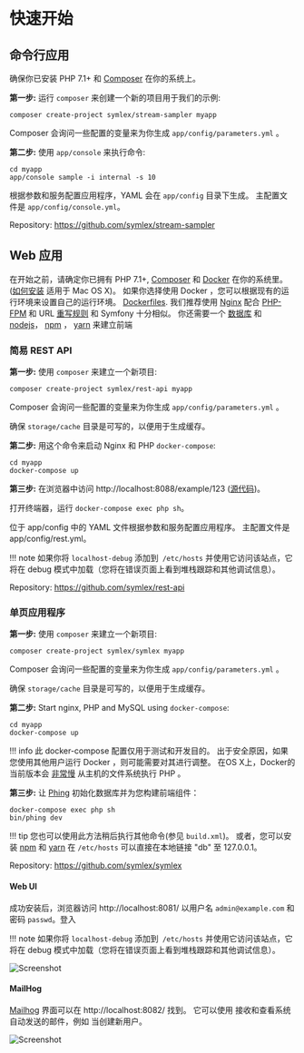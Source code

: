 # 快速开始

## 命令行应用 ##

确保你已安装 PHP 7.1+ 和 [Composer](https://getcomposer.org/) 在你的系统上。

**第一步:** 运行 `composer` 来创建一个新的项目用于我们的示例:

    composer create-project symlex/stream-sampler myapp

Composer 会询问一些配置的变量来为你生成 `app/config/parameters.yml` 。

**第二步:** 使用 `app/console` 来执行命令:

    cd myapp
    app/console sample -i internal -s 10

 根据参数和服务配置应用程序，YAML 会在 `app/config` 目录下生成。
主配置文件是 `app/config/console.yml`。

Repository: https://github.com/symlex/stream-sampler

## Web 应用 ##

在开始之前，请确定你已拥有 PHP 7.1+, [Composer](https://getcomposer.org/) 和 [Docker](https://www.docker.com/) 在你的系统里。
([如何安装](https://docs.symlex.org/zh/latest/osx/) 适用于 Mac OS X)。
如果你选择使用 Docker ，您可以根据现有的运行环境来设置自己的运行环境。
[Dockerfiles](https://github.com/symlex/symlex/tree/master/app/docker).
我们推荐使用 [Nginx](https://www.nginx.com/) 配合 [PHP-FPM](http://php.net/manual/en/install.fpm.php)
和 URL [重写规则](https://github.com/symlex/symlex/blob/master/app/docker/nginx/site.conf) 和 Symfony 十分相似。
你还需要一个 [数据库](https://dev.mysql.com/downloads/mysql/) 和
[nodejs](https://nodejs.org/en/)， [npm](https://www.npmjs.com/) ， [yarn](https://yarnpkg.com/) 来建立前端

### 简易 REST API ###

**第一步:** 使用 `composer` 来建立一个新项目:

```
composer create-project symlex/rest-api myapp
```

Composer 会询问一些配置的变量来为你生成 `app/config/parameters.yml` 。

确保 `storage/cache` 目录是可写的，以便用于生成缓存。

**第二步:** 用这个命令来启动 Nginx 和 PHP `docker-compose`:

```
cd myapp
docker-compose up
```

**第三步:** 在浏览器中访问 http://localhost:8088/example/123 ([源代码](https://github.com/symlex/rest-api/blob/master/src/Controller/ExampleController.php))。

打开终端器，运行 `docker-compose exec php sh`。

位于 app/config 中的 YAML 文件根据参数和服务配置应用程序。 主配置文件是 app/config/rest.yml。

!!! note
     如果你将 `localhost-debug` 添加到` /etc/hosts` 并使用它访问该站点，它将在 debug 模式中加载（您将在错误页面上看到堆栈跟踪和其他调试信息）。

Repository: https://github.com/symlex/rest-api

### 单页应用程序 ###

**第一步:** 使用 `composer` 来建立一个新项目:

```
composer create-project symlex/symlex myapp
```

Composer 会询问一些配置的变量来为你生成 `app/config/parameters.yml` 。

确保 `storage/cache` 目录是可写的，以便用于生成缓存。

**第二步:** Start nginx, PHP and MySQL using `docker-compose`:

```
cd myapp
docker-compose up
```

!!! info
    此 docker-compose 配置仅用于测试和开发目的。
    出于安全原因，如果您使用其他用户运行 Docker ，则可能需要对其进行调整。
    在OS X上，Docker的当前版本会 [非常慢](https://twitter.com/lastzero/status/829191426391027712)
    从主机的文件系统执行 PHP 。


**第三步:** 让 [Phing](https://www.phing.info/) 初始化数据库并为您构建前端组件：

```
docker-compose exec php sh
bin/phing dev
```

!!! tip
    您也可以使用此方法稍后执行其他命令(参见 `build.xml`)。 或者，您可以安装 [npm](https://www.npmjs.com/) 和 [yarn](https://yarnpkg.com/) 在 `/etc/hosts` 可以直接在本地链接 "db" 至 127.0.0.1。


Repository: https://github.com/symlex/symlex

#### Web UI ####

成功安装后，浏览器访问 http://localhost:8081/ 以用户名 `admin@example.com` 和密码 `passwd`。登入

!!! note
     如果你将 `localhost-debug` 添加到` /etc/hosts` 并使用它访问该站点，它将在 debug 模式中加载（您将在错误页面上看到堆栈跟踪和其他调试信息）。

![Screenshot](img/login.jpg)

#### MailHog ####

[Mailhog](https://github.com/ian-kent/MailHog) 界面可以在 http://localhost:8082/ 找到。 它可以使用
接收和查看系统自动发送的邮件，例如 当创建新用户。

![Screenshot](img/mailhog.jpg)
